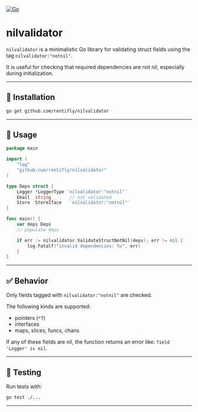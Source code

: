 [![Go](https://github.com/rentifly/nilvalidator/actions/workflows/go.yml/badge.svg)](https://github.com/rentifly/nilvalidator/actions/workflows/go.yml)
# nilvalidator

`nilvalidator` is a minimalistic Go library for validating struct fields using the tag `nilvalidator:"notnil"`.

It is useful for checking that required dependencies are not nil, especially during initialization.

---

## 🔧 Installation

```bash
go get github.com/rentifly/nilvalidator
```

---

## 🚀 Usage

```go
package main

import (
	"log"
	"github.com/rentifly/nilvalidator"
)

type Deps struct {
	Logger *LoggerType `nilvalidator:"notnil"`
	Email  string       // not validated
	Store  StoreIface   `nilvalidator:"notnil"`
}

func main() {
	var deps Deps
	// populate deps

	if err := nilvalidator.ValidateStructNotNil(deps); err != nil {
		log.Fatalf("invalid dependencies: %v", err)
	}
}
```

---

## ✅ Behavior

Only fields tagged with `nilvalidator:"notnil"` are checked.

The following kinds are supported:

- pointers (`*T`)
- interfaces
- maps, slices, funcs, chans

If any of these fields are nil, the function returns an error like:
`field 'Logger' is nil`.

---

## 🧪 Testing

Run tests with:

```bash
go test ./...
```

---
